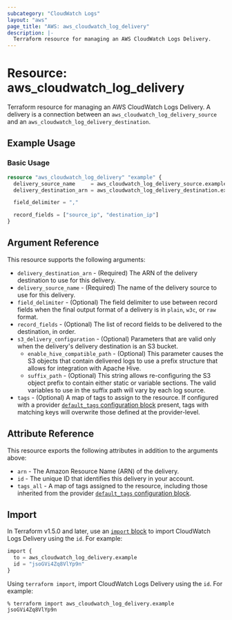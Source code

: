```yaml
---
subcategory: "CloudWatch Logs"
layout: "aws"
page_title: "AWS: aws_cloudwatch_log_delivery"
description: |-
  Terraform resource for managing an AWS CloudWatch Logs Delivery.
---
```


# Resource: aws_cloudwatch_log_delivery

Terraform resource for managing an AWS CloudWatch Logs Delivery. A delivery is a connection between an `aws_cloudwatch_log_delivery_source` and an `aws_cloudwatch_log_delivery_destination`.

## Example Usage

### Basic Usage

```terraform
resource "aws_cloudwatch_log_delivery" "example" {
  delivery_source_name     = aws_cloudwatch_log_delivery_source.example.name
  delivery_destination_arn = aws_cloudwatch_log_delivery_destination.example.arn

  field_delimiter = ","

  record_fields = ["source_ip", "destination_ip"]
}
```

## Argument Reference

This resource supports the following arguments:

* `delivery_destination_arn` - (Required) The ARN of the delivery destination to use for this delivery.
* `delivery_source_name` - (Required) The name of the delivery source to use for this delivery.
* `field_delimiter` - (Optional) The field delimiter to use between record fields when the final output format of a 
delivery is in `plain`, `w3c`, or `raw` format.
* `record_fields` - (Optional) The list of record fields to be delivered to the destination, in order.
* `s3_delivery_configuration` - (Optional) Parameters that are valid only when the delivery's delivery destination is an S3 bucket.
    * `enable_hive_compatible_path` - (Optional) This parameter causes the S3 objects that contain delivered logs to 
    use a prefix structure that allows for integration with Apache Hive.
    * `suffix_path` - (Optional) This string allows re-configuring the S3 object prefix to contain either static or variable sections. The valid variables to use in the suffix path will vary by each log source.
* `tags` - (Optional) A map of tags to assign to the resource. If configured with a provider [`default_tags` configuration block](https://registry.terraform.io/providers/hashicorp/aws/latest/docs#default_tags-configuration-block) present, tags with matching keys will overwrite those defined at the provider-level.

## Attribute Reference

This resource exports the following attributes in addition to the arguments above:

* `arn` - The Amazon Resource Name (ARN) of the delivery.
* `id` - The unique ID that identifies this delivery in your account.
* `tags_all` - A map of tags assigned to the resource, including those inherited from the provider [`default_tags` configuration block](https://registry.terraform.io/providers/hashicorp/aws/latest/docs#default_tags-configuration-block).

## Import

In Terraform v1.5.0 and later, use an [`import` block](https://developer.hashicorp.com/terraform/language/import) to import CloudWatch Logs Delivery using the `id`. For example:

```terraform
import {
  to = aws_cloudwatch_log_delivery.example
  id = "jsoGVi4Zq8VlYp9n"
}
```

Using `terraform import`, import CloudWatch Logs Delivery using the `id`. For example:

```console
% terraform import aws_cloudwatch_log_delivery.example jsoGVi4Zq8VlYp9n
```

